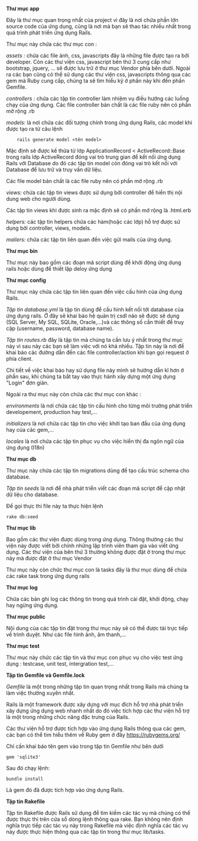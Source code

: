 <B> Thư mục app  </B>

Đây là thư mục quan trọng nhất của project vì đây là nơi chứa phần lớn source code của ứng dụng, cũng là nơi mà bạn sẽ thao tác nhiều nhất trong quá trình phát triển ứng dụng Rails.

Thư mục này chứa các thư mục con :

<I>	assets :</I> chứa các file ảnh, css, javascripts đây là những file được tạo ra bởi developer. Còn các thư viện css, javascript bên thứ 3 cung cấp như bootstrap, jquery, ... sẽ được lưu trữ ở thư mục Vendor phía bên dưới. Ngoài ra các bạn cũng có thể sử dụng các thư viện css, javascripts thông qua các gem mà Ruby cung cấp, chúng ta sẽ tìm hiểu kỹ ở phần này khi đến phần Gemfile.

<I>	 controllers :</I>  chứa các tập tin controller làm nhiệm vụ điều hướng các luồng chạy của ứng dụng. Các file controller bản chất là các file ruby nên có phần mở rộng .rb

<I>	models:</I> là nơi chứa các đối tượng chính trong ứng dụng Rails, các model khi được tạo ra từ câu lệnh

		rails generate model <tên model>

Mặc định sẽ được kế thừa từ lớp ApplicationRecord < ActiveRecord::Base trong rails lớp ActiveRecord đóng vai trò trung gian để kết nối ứng dụng Rails với Database do đó các tập tin model còn đóng vai trò kết nối với Database để lưu trữ và truy vấn dữ liệu.

Các file model bản chất là các file ruby nên có phần mở rộng .rb

<I>	views:</I> chứa các tập tin views được sử dụng bởi controller để hiển thị nội dung web cho người dùng.

Các tập tin views khi được sinh ra mặc định sẽ có phần mở rộng là .html.erb

<I>	helpers:</I> các tập tin helpers chứa các hàm(hoặc các lớp) hỗ trợ được sử dụng bởi controller, views, models.

<I>	mailers:</I> chứa các tập tin liên quan đến việc gửi mails của ứng dụng.

<B> Thư mục bin</B>

Thư mục này bao gồm các đoạn mã script dùng để khởi động ứng dụng rails hoặc dùng để thiết lập deloy ứng dụng

<B> Thư mục config</B>

Thư mục này chứa các tập tin liên quan đến việc cấu hình của ứng dụng Rails.

<I>	Tập tin database.yml </I> là tập tin dùng để cấu hình kết nối tới database của ứng dụng rails. Ở đây sẽ khai báo hệ quản trị csdl nào sẽ được sẽ dụng (SQL Server, My SQL, SQLite, Oracle,...)và các thông số cần thiết để truy cập (username, password, database name).

<I>	Tập tin routes.rb </I> đây là tập tin mà chúng ta cần lưu ý nhất trong thư mục này vì sau này các bạn sẽ làm việc với nó khá nhiều. Tập tin này là nơi để khai báo các đường dẫn đến các file controller/action khi bạn gọi request ở phía client.

Chi tiết về việc khai báo hay sử dụng file này mình sẽ hướng dẫn kĩ hơn ở phần sau, khi chúng ta bắt tay vào thực hành xây dựng một ứng dụng "Login" đơn giản.

Ngoài ra thư mục này còn chứa các thư mục con khác :

<I>	environments</I> là nơi chứa các tập tin cấu hình cho từng môi trường phát triển developement, production hay test,...

<I>	initializers</I> là nơi chứa các tập tin cho việc khởi tạo ban đầu của ứng dụng hay của các gem,...

<I>	locales </I>là nơi chứa các tập tin phục vụ cho việc hiển thị đa ngôn ngữ của ứng dụng (I18n)

<B>Thư mục db </B>

Thư mục này chứa các tập tin migrations dùng để tạo cấu trúc schema cho database.

<I>	Tập tin seeds</I> là nơi để nhà phát triển viết các đoạn mã script để cập nhật dữ liệu cho database.

Để gọi thực thi file này ta thực hiện lệnh

	rake db:seed

<B> Thư mục lib</B>

Bao gồm các thư viện được dùng trong ứng dụng. Thông thường các thư viện này được viết bởi chính những lập trình viên tham gia vào viết ứng dụng. Các thư viện của bên thứ 3 thường không được đặt ở trong thư mục này mà được đặt ở thư mục Vendor

Thư mục này còn chức thư mục con là tasks đây là thư mục dùng để chứa các rake task trong ứng dụng rails

<B> Thư mục log</B>

Chứa các bản ghi log các thông tin trong quá trình cài đặt, khởi động, chạy hay ngừng ứng dụng.

<B> Thư mục public</B>

Nội dung của các tập tin đặt trong thư mục này sẽ có thể được tải trực tiếp về trình duyệt. Như các file hình ảnh, âm thanh,...

<B> Thư mục test</B>

Thư mục này chức các tập tin và thư mục con phục vụ cho việc test ứng dụng : testcase, unit test, intergration test,...

<B> Tập tin Gemfile và Gemfile.lock</B>

<I>	Gemfile</I> là một trong những tập tin quan trọng nhất trong Rails mà chúng ta làm việc thường xuyên nhất.

Rails là một framework được xây dựng với mục đích hỗ trợ nhà phát triển xây dựng ứng dụng web nhanh nhất do đó việc tích hợp các thư viện hỗ trợ là một trong những chức năng đặc trưng của Rails.

Các thư viện hỗ trợ được tích hợp vào ứng dụng Rails thông qua các gem, các bạn có thể tìm hiểu thêm về Ruby gem ở đây https://rubygems.org/

Chỉ cần khai báo tên gem vào trong tập tin Gemfile như bên dưới

	gem 'sqlite3'

Sau đó chạy lệnh:

	bundle install

Là gem đó đã được tích hợp vào ứng dụng Rails.

<B>	Tập tin Rakefile</B>

Tập tin Rakefile được Rails sử dụng để tìm kiếm các tác vụ mà chúng có thể được thực thi trên cửa sổ dòng lệnh thông qua rake. Bạn không nên định nghĩa trực tiếp các tác vụ này trong Rakefile mà việc định nghĩa các tác vụ này được thực hiện thông qua các tập tin trong thư mục lib/tasks.
